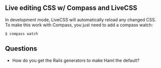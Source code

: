 ## Live editing CSS w/ Compass and LiveCSS

In development mode, LiveCSS will automatically reload any changed CSS. To make this work with Compass, you just need to add a compass watch:

    $ compass watch

## Questions

* How do you get the Rails generators to make Haml the default?